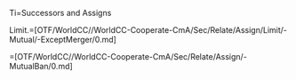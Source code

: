Ti=Successors and Assigns

Limit.=[OTF/WorldCC//WorldCC-Cooperate-CmA/Sec/Relate/Assign/Limit/-Mutual/-ExceptMerger/0.md]

=[OTF/WorldCC//WorldCC-Cooperate-CmA/Sec/Relate/Assign/-MutualBan/0.md]
